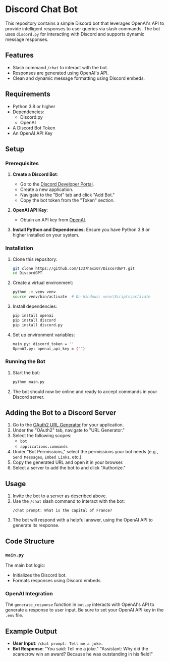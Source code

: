 # Discord Chat Bot

This repository contains a simple Discord bot that leverages OpenAI's API to provide intelligent responses to user queries via slash commands. The bot uses `discord.py` for interacting with Discord and supports dynamic message responses.

## Features
- Slash command `/chat` to interact with the bot.
- Responses are generated using OpenAI's API.
- Clean and dynamic message formatting using Discord embeds.

## Requirements

- Python 3.8 or higher
- Dependencies:
  - Discord.py
  - OpenAI
- A Discord Bot Token
- An OpenAI API Key

## Setup

### Prerequisites
1. **Create a Discord Bot**:
   - Go to the [Discord Developer Portal](https://discord.com/developers/applications).
   - Create a new application.
   - Navigate to the "Bot" tab and click "Add Bot."
   - Copy the bot token from the "Token" section.

2. **OpenAI API Key**:
   - Obtain an API key from [OpenAI](https://platform.openai.com/signup/).

3. **Install Python and Dependencies**:
   Ensure you have Python 3.8 or higher installed on your system.

### Installation
1. Clone this repository:
   ```bash
   git clone https://github.com/1337haxx0r/DiscordGPT.git
   cd DiscordGPT
   ```

2. Create a virtual environment:
   ```bash
   python -m venv venv
   source venv/bin/activate  # On Windows: venv\Scripts\activate
   ```

3. Install dependencies:
   ```bash
   pip install openai
   pip install discord
   pip install discord.py
   ```

4. Set up environment variables:
   ```bash
   main.py: discord_token = ''
   OpenAI.py: openai_api_key = ("")
   ```

### Running the Bot
1. Start the bot:
   ```bash
   python main.py
   ```

2. The bot should now be online and ready to accept commands in your Discord server.

## Adding the Bot to a Discord Server
1. Go to the [OAuth2 URL Generator](https://discord.com/developers/applications) for your application.
2. Under the "OAuth2" tab, navigate to "URL Generator."
3. Select the following scopes:
   - `bot`
   - `applications.commands`
4. Under "Bot Permissions," select the permissions your bot needs (e.g., `Send Messages`, `Embed Links`, etc.).
5. Copy the generated URL and open it in your browser.
6. Select a server to add the bot to and click "Authorize."

## Usage

1. Invite the bot to a server as described above.
2. Use the `/chat` slash command to interact with the bot:
   ```
   /chat prompt: What is the capital of France?
   ```
3. The bot will respond with a helpful answer, using the OpenAI API to generate its response.

## Code Structure

### `main.py`
The main bot logic:
- Initializes the Discord bot.
- Formats responses using Discord embeds.

### OpenAI Integration
The `generate_response` function in `bot.py` interacts with OpenAI's API to generate a response to user input. Be sure to set your OpenAI API key in the `.env` file.

## Example Output
- **User Input**:
  `/chat prompt: Tell me a joke.`
- **Bot Response**:
  "You said: Tell me a joke."
  "Assistant: Why did the scarecrow win an award? Because he was outstanding in his field!"
